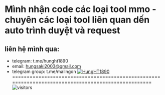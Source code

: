 # Mình nhận code các loại tool mmo - chuyên các loại tool liên quan dến auto trình duyệt và request
## liên hệ mình qua:
  - telegram: t.me/hunght1890
  - email: hungsaki2003@gmail.com
  - telegram group: t.me/mailngon
[![HungHT1890](https://github-readme-stats.vercel.app/api?username=HungHT1890)](https://github.com/anuraghazra/github-readme-stats)
===================================================================================================
![visitors](https://visitor-badge.glitch.me/badge?page_id=page.id&left_color=green&right_color=red)

